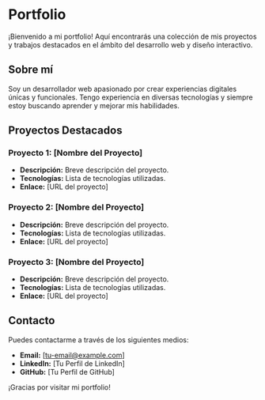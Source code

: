 # Portfolio

¡Bienvenido a mi portfolio! Aquí encontrarás una colección de mis proyectos y trabajos destacados en el ámbito del desarrollo web y diseño interactivo.

## Sobre mí

Soy un desarrollador web apasionado por crear experiencias digitales únicas y funcionales. Tengo experiencia en diversas tecnologías y siempre estoy buscando aprender y mejorar mis habilidades.

## Proyectos Destacados

### Proyecto 1: [Nombre del Proyecto]
- **Descripción:** Breve descripción del proyecto.
- **Tecnologías:** Lista de tecnologías utilizadas.
- **Enlace:** [URL del proyecto]

### Proyecto 2: [Nombre del Proyecto]
- **Descripción:** Breve descripción del proyecto.
- **Tecnologías:** Lista de tecnologías utilizadas.
- **Enlace:** [URL del proyecto]

### Proyecto 3: [Nombre del Proyecto]
- **Descripción:** Breve descripción del proyecto.
- **Tecnologías:** Lista de tecnologías utilizadas.
- **Enlace:** [URL del proyecto]

## Contacto

Puedes contactarme a través de los siguientes medios:
- **Email:** [tu-email@example.com]
- **LinkedIn:** [Tu Perfil de LinkedIn]
- **GitHub:** [Tu Perfil de GitHub]

¡Gracias por visitar mi portfolio!